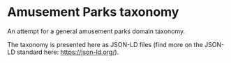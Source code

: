 # Amusement Parks taxonomy
An attempt for a general amusement parks domain taxonomy.

The taxonomy is presented here as JSON-LD files (find more on the JSON-LD standard here: https://json-ld.org/).
